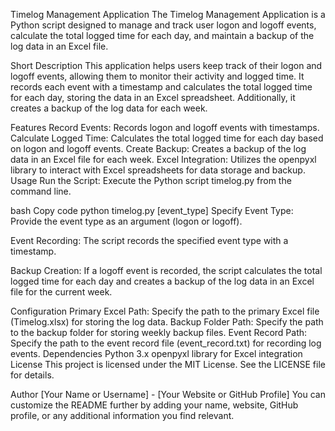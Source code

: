 Timelog Management Application
The Timelog Management Application is a Python script designed to manage and track user logon and logoff events, calculate the total logged time for each day, and maintain a backup of the log data in an Excel file.

Short Description
This application helps users keep track of their logon and logoff events, allowing them to monitor their activity and logged time. It records each event with a timestamp and calculates the total logged time for each day, storing the data in an Excel spreadsheet. Additionally, it creates a backup of the log data for each week.

Features
Record Events: Records logon and logoff events with timestamps.
Calculate Logged Time: Calculates the total logged time for each day based on logon and logoff events.
Create Backup: Creates a backup of the log data in an Excel file for each week.
Excel Integration: Utilizes the openpyxl library to interact with Excel spreadsheets for data storage and backup.
Usage
Run the Script: Execute the Python script timelog.py from the command line.

bash
Copy code
python timelog.py [event_type]
Specify Event Type: Provide the event type as an argument (logon or logoff).

Event Recording: The script records the specified event type with a timestamp.

Backup Creation: If a logoff event is recorded, the script calculates the total logged time for each day and creates a backup of the log data in an Excel file for the current week.

Configuration
Primary Excel Path: Specify the path to the primary Excel file (Timelog.xlsx) for storing the log data.
Backup Folder Path: Specify the path to the backup folder for storing weekly backup files.
Event Record Path: Specify the path to the event record file (event_record.txt) for recording log events.
Dependencies
Python 3.x
openpyxl library for Excel integration
License
This project is licensed under the MIT License. See the LICENSE file for details.

Author
[Your Name or Username] - [Your Website or GitHub Profile]
You can customize the README further by adding your name, website, GitHub profile, or any additional information you find relevant.
